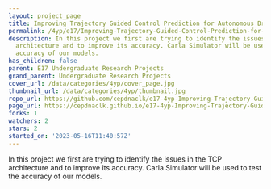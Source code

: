 ```yaml
---
layout: project_page
title: Improving Trajectory Guided Control Prediction for Autonomous Driving
permalink: /4yp/e17/Improving-Trajectory-Guided-Control-Prediction-for-Autonomous-Driving/
description: In this project we first are trying to identify the issues in the TCP
  architecture and to improve its accuracy. Carla Simulator will be used to test the
  accuracy of our models.
has_children: false
parent: E17 Undergraduate Research Projects
grand_parent: Undergraduate Research Projects
cover_url: /data/categories/4yp/cover_page.jpg
thumbnail_url: /data/categories/4yp/thumbnail.jpg
repo_url: https://github.com/cepdnaclk/e17-4yp-Improving-Trajectory-Guided-Control-Prediction-for-Autonomous-Driving
page_url: https://cepdnaclk.github.io/e17-4yp-Improving-Trajectory-Guided-Control-Prediction-for-Autonomous-Driving
forks: 1
watchers: 2
stars: 2
started_on: '2023-05-16T11:40:57Z'
---
```


In this project we first are trying to identify the issues in the TCP architecture and to improve its accuracy. Carla Simulator will be used to test the accuracy of our models.